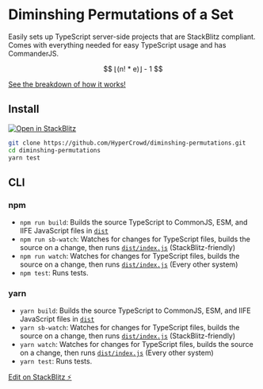 <head>
  <link rel="stylesheet" href="https://cdnjs.cloudflare.com/ajax/libs/KaTeX/0.11.1/katex.min.css" integrity="sha256-8fTJe0nnTjrIjuxzH/T1ThXOgRVtNkQYdpJUnkn+rSE=" crossorigin="anonymous" />
  <script src="https://cdnjs.cloudflare.com/ajax/libs/KaTeX/0.11.1/katex.min.js" integrity="sha256-nsfjTgsLEvoEwyXfCYzjDklGtQ2mxSCAex/sdUCllVI=" crossorigin="anonymous"></script>
</head>

# Diminshing Permutations of a Set

Easily sets up TypeScript server-side projects that are StackBlitz compliant. Comes with everything needed for easy TypeScript usage and has CommanderJS.

<center>
$$
⌊(n! * e)⌋ - 1
$$
</center>

[See the breakdown of how it works!](https://docs.google.com/spreadsheets/d/1rBLwVjB6dwehYyHy3xBZOJ4XwVe46dqmzkIjNURyngU/edit?usp=sharing)

## Install

[![Open in StackBlitz](https://developer.stackblitz.com/img/open_in_stackblitz.svg)](https://stackblitz.com/github/hypercrowd/diminshing-permutations)

```bash
git clone https://github.com/HyperCrowd/diminshing-permutations.git
cd diminshing-permutations
yarn test
```

## CLI

### npm

- `npm run build`: Builds the source TypeScript to CommonJS, ESM, and IIFE JavaScript files in [`dist`](dist)
- `npm run sb-watch`: Watches for changes for TypeScript files, builds the source on a change, then runs [`dist/index.js`](dist/index.js) (StackBlitz-friendly)
- `npm run watch`: Watches for changes for TypeScript files, builds the source on a change, then runs [`dist/index.js`](dist/index.js) (Every other system)
- `npm test`: Runs tests.

### yarn

- `yarn build`: Builds the source TypeScript to CommonJS, ESM, and IIFE JavaScript files in [`dist`](dist)
- `yarn sb-watch`: Watches for changes for TypeScript files, builds the source on a change, then runs [`dist/index.js`](dist/index.js) (StackBlitz-friendly)
- `yarn watch`: Watches for changes for TypeScript files, builds the source on a change, then runs [`dist/index.js`](dist/index.js) (Every other system)
- `yarn test`: Runs tests.

[Edit on StackBlitz ⚡️](https://stackblitz.com/edit/psysecgroup-typescript-server-template-6q9pvr)
